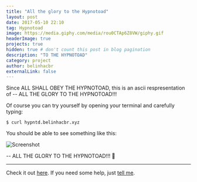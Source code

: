 ```yaml
---
title: "All the glory to the Hypnotoad"
layout: post
date: 2017-05-10 22:10
tag: Hypnotoad
image: https://media.giphy.com/media/rou0CTAp6Z8VW/giphy.gif
headerImage: true
projects: true
hidden: true # don't count this post in blog pagination
description: "TO THE HYPNOTOAD"
category: project
author: belinhacbr
externalLink: false
---
```


Since ALL SHALL OBEY THE HYPNOTOAD, this is an ascii respresentation of -- ALL THE GLORY TO THE HYPNOTOAD!!!

Of course you can try yourself by opening your terminal and carefully typing:

`$ curl hypntd.belinhacbr.xyz`

You should be able to see something like this:

![Screenshot](http://i.imgur.com/MyiDcij.gif)

 -- ALL THE GLORY TO THE HYPNOTOAD!!! 🐸

---

Check it out [here](https://github.com/belinhacbr/ascii-hypnotoad).
If you need some help, just [tell me](https://github.com/belinhacbr/ascii-hypnotoad/issues).
